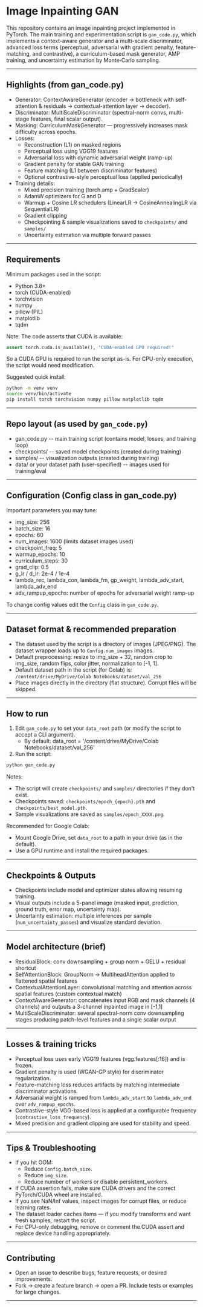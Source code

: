# Image Inpainting GAN

This repository contains an image inpainting project implemented in PyTorch. The main training and experimentation script is `gan_code.py`, which implements a context-aware generator and a multi-scale discriminator, advanced loss terms (perceptual, adversarial with gradient penalty, feature-matching, and contrastive), a curriculum-based mask generator, AMP training, and uncertainty estimation by Monte‑Carlo sampling.


---

## Highlights (from gan_code.py)
- Generator: ContextAwareGenerator (encoder → bottleneck with self-attention & residuals → contextual-attention layer → decoder).
- Discriminator: MultiScaleDiscriminator (spectral-norm convs, multi-stage features, final scalar output).
- Masking: CurriculumMaskGenerator — progressively increases mask difficulty across epochs.
- Losses:
  - Reconstruction (L1) on masked regions
  - Perceptual loss using VGG19 features
  - Adversarial loss with dynamic adversarial weight (ramp-up)
  - Gradient penalty for stable GAN training
  - Feature matching (L1 between discriminator features)
  - Optional contrastive-style perceptual loss (applied periodically)
- Training details:
  - Mixed precision training (torch.amp + GradScaler)
  - AdamW optimizers for G and D
  - Warmup + Cosine LR schedulers (LinearLR → CosineAnnealingLR via SequentialLR)
  - Gradient clipping
  - Checkpointing & sample visualizations saved to `checkpoints/` and `samples/`
  - Uncertainty estimation via multiple forward passes

---

## Requirements
Minimum packages used in the script:
- Python 3.8+
- torch (CUDA-enabled)
- torchvision
- numpy
- pillow (PIL)
- matplotlib
- tqdm

Note: The code asserts that CUDA is available:
```python
assert torch.cuda.is_available(), "CUDA-enabled GPU required!"
```
So a CUDA GPU is required to run the script as-is. For CPU-only execution, the script would need modification.

Suggested quick install:
```bash
python -m venv venv
source venv/bin/activate
pip install torch torchvision numpy pillow matplotlib tqdm
```

---

## Repo layout (as used by `gan_code.py`)
- gan_code.py             -- main training script (contains model, losses, and training loop)
- checkpoints/            -- saved model checkpoints (created during training)
- samples/                -- visualization outputs (created during training)
- data/ or your dataset path (user-specified) -- images used for training/eval

---

## Configuration (Config class in gan_code.py)
Important parameters you may tune:
- img_size: 256
- batch_size: 16
- epochs: 60
- num_images: 1600 (limits dataset images used)
- checkpoint_freq: 5
- warmup_epochs: 10
- curriculum_steps: 30
- grad_clip: 0.5
- g_lr / d_lr: 2e-4 / 1e-4
- lambda_rec, lambda_con, lambda_fm, gp_weight, lambda_adv_start, lambda_adv_end
- adv_rampup_epochs: number of epochs for adversarial weight ramp-up

To change config values edit the `Config` class in `gan_code.py`.

---

## Dataset format & recommended preparation
- The dataset used by the script is a directory of images (JPEG/PNG). The dataset wrapper loads up to `Config.num_images` images.
- Default preprocessing: resize to img_size + 32, random crop to img_size, random flips, color jitter, normalization to [-1, 1].
- Default dataset path in the script (for Colab) is:
  `/content/drive/MyDrive/Colab Notebooks/dataset/val_256`
- Place images directly in the directory (flat structure). Corrupt files will be skipped.

---

## How to run
1. Edit `gan_code.py` to set your `data_root` path (or modify the script to accept a CLI argument).
   - By default:
     data_root = '/content/drive/MyDrive/Colab Notebooks/dataset/val_256'
2. Run the script:
```bash
python gan_code.py
```
Notes:
- The script will create `checkpoints/` and `samples/` directories if they don't exist.
- Checkpoints saved: `checkpoints/epoch_{epoch}.pth` and `checkpoints/best_model.pth`.
- Sample visualizations are saved as `samples/epoch_XXXX.png`.

Recommended for Google Colab:
- Mount Google Drive, set `data_root` to a path in your drive (as in the default).
- Use a GPU runtime and install the required packages.

---

## Checkpoints & Outputs
- Checkpoints include model and optimizer states allowing resuming training.
- Visual outputs include a 5-panel image (masked input, prediction, ground truth, error map, uncertainty map).
- Uncertainty estimation: multiple inferences per sample (`num_uncertainty_passes`) and visualize standard deviation.

---

## Model architecture (brief)
- ResidualBlock: conv downsampling + group norm + GELU + residual shortcut
- SelfAttentionBlock: GroupNorm → MultiheadAttention applied to flattened spatial features
- ContextualAttentionLayer: convolutional matching and attention across spatial features (custom contextual match)
- ContextAwareGenerator: concatenates input RGB and mask channels (4 channels) and outputs a 3-channel inpainted image in [-1,1]
- MultiScaleDiscriminator: several spectral-norm conv downsampling stages producing patch-level features and a single scalar output

---

## Losses & training tricks
- Perceptual loss uses early VGG19 features (vgg.features[:16]) and is frozen.
- Gradient penalty is used (WGAN-GP style) for discriminator regularization.
- Feature-matching loss reduces artifacts by matching intermediate discriminator activations.
- Adversarial weight is ramped from `lambda_adv_start` to `lambda_adv_end` over `adv_rampup_epochs`.
- Contrastive-style VGG-based loss is applied at a configurable frequency (`contrastive_loss_frequency`).
- Mixed precision and gradient clipping are used for stability and speed.

---

## Tips & Troubleshooting
- If you hit OOM:
  - Reduce `Config.batch_size`.
  - Reduce `img_size`.
  - Reduce number of workers or disable persistent_workers.
- If CUDA assertion fails, make sure CUDA drivers and the correct PyTorch/CUDA wheel are installed.
- If you see NaN/Inf values, inspect images for corrupt files, or reduce learning rates.
- The dataset loader caches items — if you modify transforms and want fresh samples, restart the script.
- For CPU-only debugging, remove or comment the CUDA assert and replace device handling appropriately.

---

## Contributing
- Open an issue to describe bugs, feature requests, or desired improvements.
- Fork -> create a feature branch -> open a PR. Include tests or examples for large changes.


---
